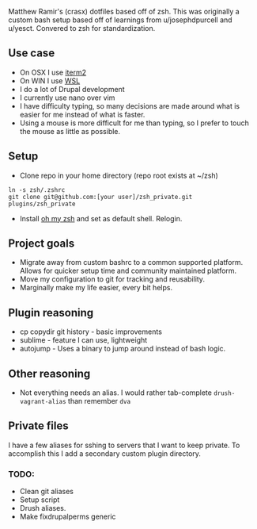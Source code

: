 Matthew Ramir's (crasx) dotfiles based off of zsh. This was originally a custom bash setup based off of learnings from u/josephdpurcell and u/yesct. Convered to zsh for standardization.

## Use case
- On OSX I use [iterm2](https://iterm2.com/)
- On WIN I use [WSL](https://docs.microsoft.com/en-us/windows/wsl/install-win10)
- I do a lot of Drupal development
- I currently use nano over vim
- I have difficulty typing, so many decisions are made around what is easier for me instead of what is faster.
- Using a mouse is more difficult for me than typing, so I prefer to touch the mouse as little as possible.


## Setup
- Clone repo in your home directory (repo root exists at ~/zsh)

```
ln -s zsh/.zshrc 
git clone git@github.com:[your user]/zsh_private.git plugins/zsh_private
```

- Install [oh my zsh](https://ohmyz.sh/) and set as default shell. Relogin.

## Project goals
- Migrate away from custom bashrc to a common supported platform. Allows for quicker setup time and community maintained platform. 
- Move my configuration to git for tracking and reusability.
- Marginally make my life easier, every bit helps.

## Plugin reasoning
- cp copydir git history - basic improvements
- sublime - feature I can use, lightweight
- autojump - Uses a binary to jump around instead of bash logic.

## Other reasoning
- Not everything needs an alias. I would rather tab-complete `drush-vagrant-alias` than remember `dva`

## Private files
I have a few aliases for sshing to servers that I want to keep private. To accomplish this I add a secondary custom plugin directory.

### TODO:
- Clean git aliases
- Setup script
- Drush aliases.
- Make fixdrupalperms generic